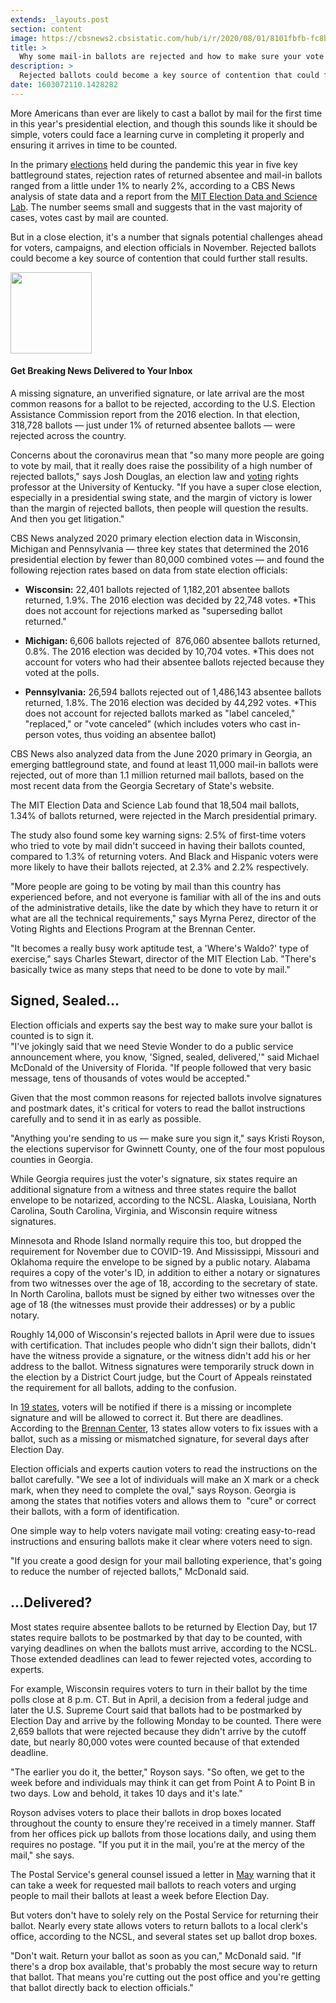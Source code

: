 ```yaml
--- 
extends: _layouts.post 
section: content 
image: https://cbsnews2.cbsistatic.com/hub/i/r/2020/08/01/8101fbfb-fc8b-4004-90c2-977244702661/thumbnail/1200x630/9eb6c54667180426f3421142cb466373/gettyimages-1223644730.jpg 
title: > 
  Why some mail-in ballots are rejected and how to make sure your vote counts 
description: > 
  Rejected ballots could become a key source of contention that could further stall results.In that election, 318,728 ballots — just under 1% of returned absentee ballots — were rejected across the country.Michigan: 6,606 ballots rejected of 876,060 absentee ballots returned, 0.8%.Pennsylvania: 26,594 ballots rejected out of 1,486,143 absentee ballots returned, 1.8%.The MIT Election Data and Science Lab found that 18,504 mail ballots, 1.34% of ballots returned, were rejected in the March presidential primary. 
date: 1603072110.1428282 
--- 
```

<div><p>More Americans than ever are likely to cast a ballot by mail for the first time in this year's presidential election, and though this sounds like it should be simple, voters could face a learning curve in completing it properly and ensuring it arrives in time to be counted.</p>

    
<p id="mpu-plus-top-right-rail" class="ad-mpu-plus-top-right-rail ad-wrapper ">
    </p>
<p>In the primary <a href="/race-to-2020/">elections</a> held during the pandemic this year in five key battleground states, rejection rates of returned absentee and mail-in ballots ranged from a little under 1% to nearly 2%, according to a CBS News analysis of state data and a report from the <a href="https://electionlab.mit.edu/" target="_blank" rel="nofollow noopener">MIT Election Data and Science Lab</a>. The number seems small and suggests that in the vast majority of cases, votes cast by mail are counted.</p><p>But in a close election, it's a number that signals potential challenges ahead for voters, campaigns, and election officials in November. Rejected ballots could become a key source of contention that could further stall results.&#160;</p>

  
  
<span class="img item__thumb item__thumb--crop-0"><img src="https://cbsnews1.cbsistatic.com/hub/i/r/2019/11/19/186936ea-2db7-4a48-b750-74f38f653dc6/thumbnail/130x130/3b7d3f89bd089e1d4a2376e43d0f0efa/newsletter-breakingnews.jpg#" alt=" " height="130" width="130" class=" lazyload"></span><h4 class="item__dek">Get Breaking News Delivered to Your Inbox</h4>

<p class="embed__resizer"></p>
    
  

<p>A missing signature, an unverified signature, or late arrival are the most common reasons for a ballot to be rejected, according to the U.S. Election Assistance Commission report from the 2016 election. In that election, 318,728 ballots &#8212; just under 1% of returned absentee ballots &#8212; were rejected across the country.&#160;</p><p>Concerns about the coronavirus mean that "so many more people are going to vote by mail, that it really does raise the possibility of a high number of rejected ballots," says Josh Douglas, an election law and <a href="/live-updates/how-to-vote-2020-election/">voting</a> rights professor at the University of Kentucky. "If you have a super close election, especially in a presidential swing state, and the margin of victory is lower than the margin of rejected ballots, then people will question the results. And then you get litigation."</p><p>CBS News analyzed 2020 primary election election data in Wisconsin, Michigan and Pennsylvania &#8212; three key states that determined the 2016 presidential election by fewer than 80,000 combined votes &#8212; and found the following rejection rates based on data from state election officials:</p><ul><li><p><strong>Wisconsin:</strong> 22,401 ballots rejected of 1,182,201 absentee ballots returned, 1.9%. The 2016 election was decided by 22,748 votes. *This does not account for rejections marked as "superseding ballot returned."</p></li><li><p><strong>Michigan: </strong>6,606 ballots rejected of&#160; 876,060 absentee ballots returned, 0.8%. The 2016 election was decided by 10,704 votes. *This does not account for voters who had their absentee ballots rejected because they voted at the polls.&#160;</p></li><li><p><strong>Pennsylvania:</strong> 26,594 ballots rejected out of 1,486,143 absentee ballots returned, 1.8%. The 2016 election was decided by 44,292 votes. *This does not account for rejected ballots marked as "label canceled," "replaced," or "vote canceled" (which includes voters who cast in-person votes, thus voiding an absentee ballot)</p></li></ul><p>CBS News also analyzed data from the June 2020 primary in Georgia, an emerging battleground state, and found at least 11,000 mail-in ballots were rejected, out of more than 1.1 million returned mail ballots, based on the most recent data from the Georgia Secretary of State's website.</p> 
<p>The MIT Election Data and Science Lab found that 18,504 mail ballots, 1.34% of ballots returned, were rejected in the March presidential primary.&#160;</p><p>The study also found some key warning signs: 2.5% of first-time voters who tried to vote by mail didn't succeed in having their ballots counted, compared to 1.3% of returning voters. And Black and Hispanic voters were more likely to have their ballots rejected, at 2.3% and 2.2% respectively.&#160;</p><p>"More people are going to be voting by mail than this country has experienced before, and not everyone is familiar with all of the ins and outs of the administrative details, like the date by which they have to return it or what are all the technical requirements," says Myrna Perez, director of the Voting Rights and Elections Program at the Brennan Center.&#160;</p><p>"It becomes a really busy work aptitude test, a 'Where's Waldo?' type of exercise," says Charles Stewart, director of the MIT Election Lab. "There's basically twice as many steps that need to be done to vote by mail."</p>

    
<p id="leader-middle-plus-content" class="ad-leader-middle-plus-content ad-wrapper ">
    </p>
<h2><strong>Signed, Sealed...</strong></h2><p>Election officials and experts say the best way to make sure your ballot is counted is to sign it.<br>"I've jokingly said that we need Stevie Wonder to do a public service announcement where, you know, 'Signed, sealed, delivered,'" said Michael McDonald of the University of Florida. "If people followed that very basic message, tens of thousands of votes would be accepted."&#160;</p><p>Given that the most common reasons for rejected ballots involve signatures and postmark dates, it's critical for voters to read the ballot instructions carefully and to send it in as early as possible.</p><p>"Anything you're sending to us &#8212; make sure you sign it," says Kristi Royson, the elections supervisor for Gwinnett County, one of the four most populous counties in Georgia.&#160;</p><p>While Georgia requires just the voter's signature, six states require an additional signature from a witness and three states require the ballot envelope to be notarized, according to the NCSL. Alaska, Louisiana, North Carolina, South Carolina, Virginia, and Wisconsin require witness signatures.&#160;</p><p>Minnesota and Rhode Island normally require this too, but dropped the requirement for November due to COVID-19. And Mississippi, Missouri and Oklahoma require the envelope to be signed by a public notary. Alabama requires a copy of the voter's ID, in addition to either a notary or signatures from two witnesses over the age of 18, according to the secretary of state. In North Carolina, ballots must be signed by either two witnesses over the age of 18 (the witnesses must provide their addresses) or by a public notary.&#160;</p><p>Roughly 14,000 of Wisconsin's rejected ballots in April were due to issues with certification. That includes people who didn't sign their ballots, didn't have the witness provide a signature, or the witness didn't add his or her address to the ballot. Witness signatures were temporarily struck down in the election by a District Court judge, but the Court of Appeals reinstated the requirement for all ballots, adding to the confusion.&#160;</p><p>In <a href="https://urldefense.proofpoint.com/v2/url?u=https-3A__www.ncsl.org_research_elections-2Dand-2Dcampaigns_vopp-2Dtable-2D15-2Dstates-2Dthat-2Dpermit-2Dvoters-2Dto-2Dcorrect-2Dsignature-2Ddiscrepancies.aspx&amp;d=DwMFaQ&amp;c=jGUuvAdBXp_VqQ6t0yah2g&amp;r=bVVNPs8-wzWySU1LPjQH-giyvd3jgwNM5mI4gec0ZVgkgSksNhhps0rPEeN63Yaq&amp;m=56BRtZ0StprVvUpqkxEuCnVTi9fa9Qv1yRqHmIGYGRM&amp;s=B1nyjrCZDdT-hswLzjxexAqgdaP1sdy11K-fGkJFGeI&amp;e=#link=%7B%22role%22:%22standard%22,%22href%22:%22https://urldefense.proofpoint.com/v2/url?u=https-3A__www.ncsl.org_research_elections-2Dand-2Dcampaigns_vopp-2Dtable-2D15-2Dstates-2Dthat-2Dpermit-2Dvoters-2Dto-2Dcorrect-2Dsignature-2Ddiscrepancies.aspx&amp;d=DwMFaQ&amp;c=jGUuvAdBXp_VqQ6t0yah2g&amp;r=bVVNPs8-wzWySU1LPjQH-giyvd3jgwNM5mI4gec0ZVgkgSksNhhps0rPEeN63Yaq&amp;m=56BRtZ0StprVvUpqkxEuCnVTi9fa9Qv1yRqHmIGYGRM&amp;s=B1nyjrCZDdT-hswLzjxexAqgdaP1sdy11K-fGkJFGeI&amp;e=%22,%22target%22:%22_blank%22,%22absolute%22:%22%22,%22linkText%22:%2219%20states%22%7D" rel="nofollow noopener">19 states</a>, voters will be notified if there is a missing or incomplete signature and will be allowed to correct it. But there are deadlines. According to the <a href="https://urldefense.proofpoint.com/v2/url?u=https-3A__www.brennancenter.org_our-2Dwork_research-2Dreports_preparing-2Dyour-2Dstate-2Delection-2Dunder-2Dpandemic-2Dconditions-23t4&amp;d=DwMFaQ&amp;c=jGUuvAdBXp_VqQ6t0yah2g&amp;r=bVVNPs8-wzWySU1LPjQH-giyvd3jgwNM5mI4gec0ZVgkgSksNhhps0rPEeN63Yaq&amp;m=56BRtZ0StprVvUpqkxEuCnVTi9fa9Qv1yRqHmIGYGRM&amp;s=ty-AvbsYrfrhCN2difmGaPyB7XRxwt9pP0YpNVw9NSU&amp;e=#link=%7B%22role%22:%22standard%22,%22href%22:%22https://urldefense.proofpoint.com/v2/url?u=https-3A__www.brennancenter.org_our-2Dwork_research-2Dreports_preparing-2Dyour-2Dstate-2Delection-2Dunder-2Dpandemic-2Dconditions-23t4&amp;d=DwMFaQ&amp;c=jGUuvAdBXp_VqQ6t0yah2g&amp;r=bVVNPs8-wzWySU1LPjQH-giyvd3jgwNM5mI4gec0ZVgkgSksNhhps0rPEeN63Yaq&amp;m=56BRtZ0StprVvUpqkxEuCnVTi9fa9Qv1yRqHmIGYGRM&amp;s=ty-AvbsYrfrhCN2difmGaPyB7XRxwt9pP0YpNVw9NSU&amp;e=%22,%22target%22:%22_blank%22,%22absolute%22:%22%22,%22linkText%22:%22Brennan%20Center%22%7D" rel="nofollow noopener">Brennan Center</a>, 13 states allow voters to fix issues with a ballot, such as a missing or mismatched signature, for several days after Election Day.&#160;</p>

    
    
<p id="mpu-flex-middle-content-right-rail5" class="ad-mpu-flex-middle-content-right-rail ad-wrapper ">
    </p>
<p>Election officials and experts caution voters to read the instructions on the ballot carefully. "We see a lot of individuals will make an X mark or a check mark, when they need to complete the oval," says Royson. Georgia is among the states that notifies voters and allows them to&#160; "cure" or correct their ballots, with a form of identification.&#160;</p><p>One simple way to help voters navigate mail voting: creating easy-to-read instructions and ensuring ballots make it clear where voters need to sign.&#160;</p><p>"If you create a good design for your mail balloting experience, that's going to reduce the number of rejected ballots," McDonald said.&#160;</p><h2><strong>...Delivered?</strong></h2><p>Most states require absentee ballots to be returned by Election Day, but 17 states require ballots to be postmarked by that day to be counted, with varying deadlines on when the ballots must arrive, according to the NCSL. Those extended deadlines can lead to fewer rejected votes, according to experts.&#160;</p><p>For example, Wisconsin requires voters to turn in their ballot by the time polls close at 8 p.m. CT. But in April, a decision from a federal judge and later the U.S. Supreme Court said that ballots had to be postmarked by Election Day and arrive by the following Monday to be counted. There were 2,659 ballots that were rejected because they didn't arrive by the cutoff date, but nearly 80,000 votes were counted because of that extended deadline.&#160;</p><p>"The earlier you do it, the better," Royson says. "So often, we get to the week before and individuals may think it can get from Point A to Point B in two days. Low and behold, it takes 10 days and it's late."&#160;</p><p>Royson advises voters to place their ballots in drop boxes located throughout the county to ensure they're received in a timely manner. Staff from her offices pick up ballots from those locations daily, and using them requires no postage. "If you put it in the mail, you're at the mercy of the mail," she says.</p>

    
    
<p id="leader-middle6" class="ad-leader-middle ad-wrapper ">
    </p>
<p>The Postal Service's general counsel issued a letter in <a href="https://urldefense.proofpoint.com/v2/url?u=https-3A__about.usps.com_newsroom_national-2Dreleases_2020_2020-2D05-2D29-2Dmarshall-2Dto-2Delection-2Dofficials-2Dre-2Delection-2Dmail.pdf&amp;d=DwMFaQ&amp;c=jGUuvAdBXp_VqQ6t0yah2g&amp;r=bVVNPs8-wzWySU1LPjQH-giyvd3jgwNM5mI4gec0ZVgkgSksNhhps0rPEeN63Yaq&amp;m=56BRtZ0StprVvUpqkxEuCnVTi9fa9Qv1yRqHmIGYGRM&amp;s=g4nt7rqTNSWeeXqP82Q9RJafAwc1yh1am7fDozB8Aqs&amp;e=#link=%7B%22role%22:%22standard%22,%22href%22:%22https://urldefense.proofpoint.com/v2/url?u=https-3A__about.usps.com_newsroom_national-2Dreleases_2020_2020-2D05-2D29-2Dmarshall-2Dto-2Delection-2Dofficials-2Dre-2Delection-2Dmail.pdf&amp;d=DwMFaQ&amp;c=jGUuvAdBXp_VqQ6t0yah2g&amp;r=bVVNPs8-wzWySU1LPjQH-giyvd3jgwNM5mI4gec0ZVgkgSksNhhps0rPEeN63Yaq&amp;m=56BRtZ0StprVvUpqkxEuCnVTi9fa9Qv1yRqHmIGYGRM&amp;s=g4nt7rqTNSWeeXqP82Q9RJafAwc1yh1am7fDozB8Aqs&amp;e=%22,%22target%22:%22_blank%22,%22absolute%22:%22%22,%22linkText%22:%22May%22%7D" rel="nofollow noopener">May</a> warning that it can take a week for requested mail ballots to reach voters and urging people to mail their ballots at least a week before Election Day.</p><p>But voters don't have to solely rely on the Postal Service for returning their ballot. Nearly every state allows voters to return ballots to a local clerk's office, according to the NCSL, and several states set up ballot drop boxes.&#160;</p><p>"Don't wait. Return your ballot as soon as you can," McDonald said. "If there's a drop box available, that's probably the most secure way to return that ballot. That means you're cutting out the post office and you're getting that ballot directly back to election officials."</p></div>